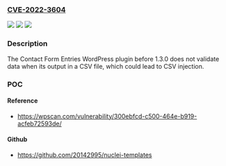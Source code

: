 ### [CVE-2022-3604](https://cve.mitre.org/cgi-bin/cvename.cgi?name=CVE-2022-3604)
![](https://img.shields.io/static/v1?label=Product&message=Contact%20Form%20Entries&color=blue)
![](https://img.shields.io/static/v1?label=Version&message=0%3C%201.3.0%20&color=brighgreen)
![](https://img.shields.io/static/v1?label=Vulnerability&message=CWE-1236%20Improper%20Neutralization%20of%20Formula%20Elements%20in%20a%20CSV%20File&color=brighgreen)

### Description

The Contact Form Entries WordPress plugin before 1.3.0 does not validate data when its output in a CSV file, which could lead to CSV injection.

### POC

#### Reference
- https://wpscan.com/vulnerability/300ebfcd-c500-464e-b919-acfeb72593de/

#### Github
- https://github.com/20142995/nuclei-templates

